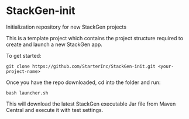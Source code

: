 # StackGen-init
Initialization repository for new StackGen projects

This is a template project which contains the project structure required to create and launch a new StackGen app.

To get started:

```
git clone https://github.com/StarterInc/StackGen-init.git <your-project-name>
```

Once you have the repo downloaded, cd into the folder and run:

```
bash launcher.sh
```

This will download the latest StackGen executable Jar file from Maven Central and execute it with test settings.
